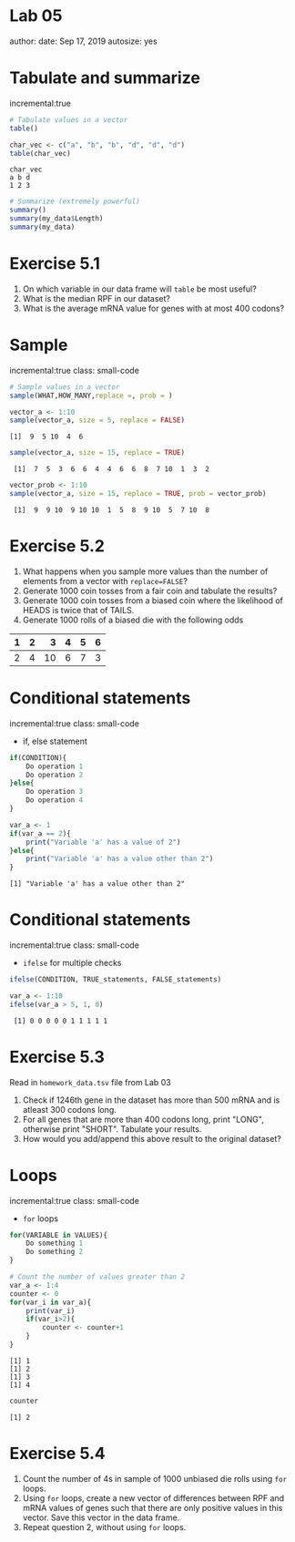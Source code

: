 Lab 05
========================================================
author: 
date: Sep 17, 2019
autosize: yes
<style>
.small-code pre code {
  font-size: 1em;
}
</style>

Tabulate and summarize
========================================================
incremental:true

```r
# Tabulate values in a vector
table()
```


```r
char_vec <- c("a", "b", "b", "d", "d", "d")
table(char_vec)
```

```
char_vec
a b d 
1 2 3 
```


```r
# Summarize (extremely powerful)
summary()
summary(my_data$Length)
summary(my_data)
```

Exercise 5.1
========================================================
1. On which variable in our data frame will `table` be most useful?
2. What is the median RPF in our dataset?
3. What is the average mRNA value for genes with at most 400 codons?

Sample
========================================================
incremental:true
class: small-code

```r
# Sample values in a vector
sample(WHAT,HOW_MANY,replace =, prob = )
```

```r
vector_a <- 1:10
sample(vector_a, size = 5, replace = FALSE)
```

```
[1]  9  5 10  4  6
```

```r
sample(vector_a, size = 15, replace = TRUE)
```

```
 [1]  7  5  3  6  6  4  4  6  6  8  7 10  1  3  2
```

```r
vector_prob <- 1:10
sample(vector_a, size = 15, replace = TRUE, prob = vector_prob)
```

```
 [1]  9  9 10  9 10 10  1  5  8  9 10  5  7 10  8
```

Exercise 5.2
========================================================
1. What happens when you sample more values than the number of elements from a vector with `replace=FALSE`?
2. Generate 1000 coin tosses from a fair coin and tabulate the results?
3. Generate 1000 coin tosses from a biased coin where the likelihood of HEADS is twice that of TAILS.
4. Generate 1000 rolls of a biased die with the following odds

|  1|  2|  3|  4|  5|  6|
|--:|--:|--:|--:|--:|--:|
|  2|  4| 10|  6|  7|  3|

Conditional statements
========================================================
incremental:true
class: small-code
- if, else statement

```r
if(CONDITION){
    Do operation 1
    Do operation 2
}else{
    Do operation 3
    Do operation 4
}
```

```r
var_a <- 1
if(var_a == 2){
    print("Variable 'a' has a value of 2")
}else{
    print("Variable 'a' has a value other than 2")
}
```

```
[1] "Variable 'a' has a value other than 2"
```

Conditional statements
========================================================
incremental:true
class: small-code
- `ifelse` for multiple checks

```r
ifelse(CONDITION, TRUE_statements, FALSE_statements)
```

```r
var_a <- 1:10
ifelse(var_a > 5, 1, 0)
```

```
 [1] 0 0 0 0 0 1 1 1 1 1
```


Exercise 5.3
========================================================
Read in `homework_data.tsv` file from Lab 03 

1. Check if 1246th gene in the dataset has more than 500 mRNA and is atleast 300 codons long.
2. For all genes that are more than 400 codons long, print "LONG", otherwise print "SHORT". Tabulate your results.
3. How would you add/append this above result to the original dataset?

Loops
========================================================
incremental:true
class: small-code
- `for` loops

```r
for(VARIABLE in VALUES){
    Do something 1
    Do something 2
}
```

```r
# Count the number of values greater than 2
var_a <- 1:4
counter <- 0
for(var_i in var_a){
    print(var_i)
    if(var_i>2){
        counter <- counter+1
    }
}
```

```
[1] 1
[1] 2
[1] 3
[1] 4
```

```r
counter
```

```
[1] 2
```

Exercise 5.4
========================================================
1. Count the number of 4s in sample of 1000 unbiased die rolls using `for` loops.
2. Using `for` loops, create a new vector of differences between RPF and mRNA values of genes such that there are only positive values in this vector. Save this vector in the data frame.
3. Repeat question 2, without using `for` loops.
